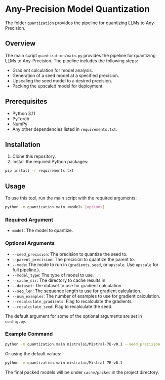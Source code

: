 # Any-Precision Model Quantization

The folder `quantization` provides the pipeline for quantizing LLMs to Any-Precision.

## Overview
The main script `quantization/main.py` provides the pipeline for quantizing LLMs to Any-Precision. The pipeline includes the following steps:

- Gradient calculation for model analysis.
- Generation of a seed model at a specified precision.
- Upscaling the seed model to a desired precision.
- Packing the upscaled model for deployment.

## Prerequisites

- Python 3.11
- PyTorch
- NumPy
- Any other dependencies listed in `requirements.txt`.

## Installation

1. Clone this repository.
2. Install the required Python packages:

```bash
pip install -r requirements.txt
```

## Usage

To use this tool, run the main script with the required arguments:

```bash
python -m quantization.main <model> [options]
```

### Required Argument

- `model`: The model to quantize.

### Optional Arguments

- `--seed_precision`: The precision to quantize the seed to.
- `--parent_precision`: The precision to quantize the parent to.
- `--mode`: The mode to run in (`gradients`, `seed`, or `upscale`. Use `upscale` for full pipeline.).
- `--model_type`: The type of model to use.
- `--cache_dir`: The directory to cache results in.
- `--dataset`: The dataset to use for gradient calculation.
- `--seq_len`: The sequence length to use for gradient calculation.
- `--num_examples`: The number of examples to use for gradient calculation.
- `--recalculate_gradients`: Flag to recalculate the gradients.
- `--recalculate_seed`: Flag to recalculate the seed.

The default argument for some of the optional arguments are set in `config.py`.

### Example Command

```bash
python -m quantization.main mistralai/Mistral-7B-v0.1 --seed_precision 3 --parent_precision 8
```

Or using the default values:

```bash
python -m quantization.main mistralai/Mistral-7B-v0.1
```

The final packed models will be under `cache/packed` in the project directory.